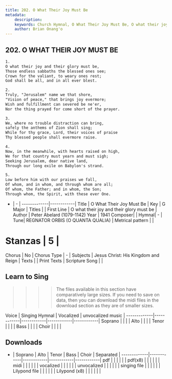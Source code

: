 ```yaml
---
title: 202. O What Their Joy Must Be
metadata:
    description: 
    keywords: Church Hymnal, O What Their Joy Must Be, O what their joy and their glory must be, 
    author: Brian Onang'o
---
```



## 202. O WHAT THEIR JOY MUST BE

```txt
1.
O what their joy and their glory must be, 
Those endless sabbaths the blessed ones see; 
Crown for the valiant, to weary ones rest; 
God shall be all, and in all ever blest. 

2.
Truly, "Jerusalem" name we that shore, 
"Vision of peace," that brings joy evermore; 
Wish and fulfillment can severed be ne'er, 
Nor the thing prayed for come short of the prayer. 

3.
We, where no trouble distraction can bring, 
safely the anthems of Zion shall sing; 
While for thy grace, Lord, their voices of praise 
Thy blessed people shall evermore raise. 

4.
Now, in the meanwhile, with hearts raised on high, 
We for that country must yearn and must sigh; 
Seeking Jerusalem, dear native land, 
Through our long exile on Babylon's strand. 

5.
Low before him with our praises we fall, 
Of whom, and in whom, and through whom are all; 
Of whom, the Father; and in whom, the Son; 
Through whom, the Spirit, with these ever One.

```

- |   -  |
-------------|------------|
Title | O What Their Joy Must Be |
Key | G Major |
Titles |  |
First Line | O what their joy and their glory must be |
Author | Peter Abelard (1079-1142)
Year | 1941
Composer|  |
Hymnal|  - |
Tune| REGNATOR ORBIS (O QUANTA QUALIA) |
Metrical pattern | |
# Stanzas | 5 |
Chorus | No |
Chorus Type | - |
Subjects | Jesus Christ: His Kingdom and Reign |
Texts |  |
Print Texts | 
Scripture Song |  |
  
## Learn to Sing

>>>> The files available in this section have comparatively large sizes. If you need to save on data, then you can download the midi files in the download section as they are of smaller sizes.

Voice |  Singing Hymnal | Vocalized | unvocalized music |
-------------|------------|------------|------------|------------|
Soprano | | | |
Alto | | | |
Tenor | | | |
Bass | | | |
Choir | | | |

## Downloads

- |  Soprano | Alto | Tenor | Bass | Choir | Separated |
-------------|------------|------------|------------|------------|
pdf | | | | | |
pdf(x8) | | | | | |
midi | | | | | |
vocalized | | | | | |
unvocalized | | | | | |
singing file | | | | | |
Lilypond file | | | | | |
Lilypond (x8) | | | | | |
  